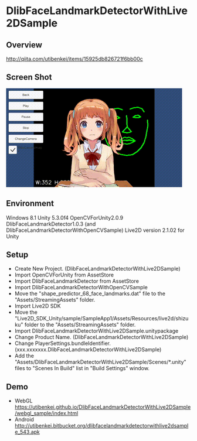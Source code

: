 DlibFaceLandmarkDetectorWithLive2DSample
====================

Overview
-----
<http://qiita.com/utibenkei/items/15925db826721f6bb00c>  

Screen Shot
-----
![DlibFaceDetectorWithLive2DSample_cap.gif](DlibFaceDetectorWithLive2DSample_cap.gif)


Environment
-----
Windows 8.1
Unity 5.3.0f4
OpenCVForUnity2.0.9
DlibFaceLandmarkDetector1.0.3 (and DlibFaceLandmarkDetectorWithOpenCVSample)
Live2D version 2.1.02 for Unity


Setup
-----
* Create New Project. (DlibFaceLandmarkDetectorWithLive2DSample)
* Import OpenCVForUnity from AssetStore  
* Import DlibFaceLandmarkDetector from AssetStore  
* Import DlibFaceLandmarkDetectorWithOpenCVSample
* Move the "shape_predictor_68_face_landmarks.dat" file to the "Assets/StreamingAssets" folder.
* Import Live2D SDK
* Move the "Live2D_SDK_Unity/sample/SampleApp1/Assets/Resources/live2d/shizuku" folder to the "Assets/StreamingAssets" folder.
* Import DlibFaceLandmarkDetectorWithLive2DSample.unitypackage 
* Change Product Name. (DlibFaceLandmarkDetectorWithLive2DSample)  
* Change PlayerSettings.bundleIdentifier. (xxx.xxxxxxx.DlibFaceLandmarkDetectorWithLive2DSample)  
* Add the "Assets/DlibFaceLandmarkDetectorWithLive2DSample/Scenes/*.unity" files to "Scenes In Build" list in "Build Settings" window.

Demo
-----
- WebGL
<https://utibenkei.github.io/DlibFaceLandmarkDetectorWithLive2DSample/webgl_sample/index.html>
- Android
<http://utibenkei.bitbucket.org/dlibfacelandmarkdetectorwithlive2dsample_543.apk>


